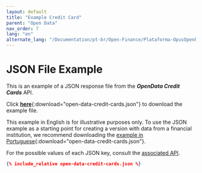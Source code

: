 ```yaml
---
layout: default
title: "Example Credit Card"
parent: "Open Data"
nav_order: 7
lang: "en"
alternate_lang: "/Documentation/pt-br/Open-Finance/Plataforma-OpusOpenFinance/Integração/apis-dados-abertos/DadosAbertos-CreditCard/"
---
```


# JSON File Example

This is an example of a JSON response file from the ***OpenData Credit Cards*** API.

Click [**here**](open-data-credit-cards.json){:download="open-data-credit-cards.json"} to download the example file.

This example in English is for illustrative purposes only. To use the JSON example as a starting point for creating a version with data from a financial institution, we recommend downloading the [example in Portuguese](../../../../pt-br/Open-Finance/Plataforma-OpusOpenFinance/apis-dados-abertos/open-data-credit-cards.json){:download="open-data-credit-cards.json"}.

For the possible values of each JSON key, consult the [associated API][Link-API].

```json
{% include_relative open-data-credit-cards.json %}
```

[Link-API]: ../../../../swagger-ui/index.html?api=en-open-data-credit-cards
